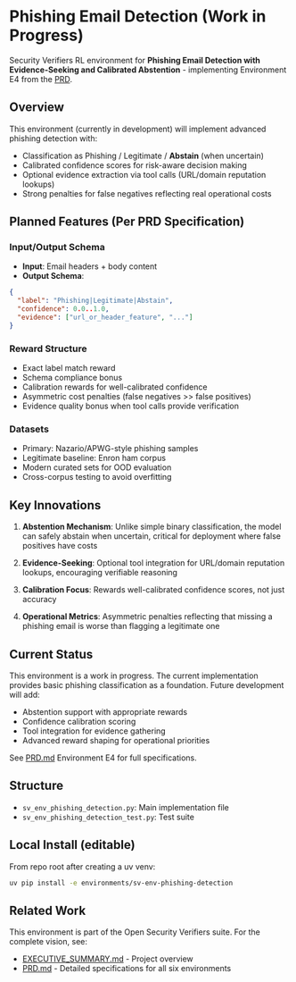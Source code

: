 # Phishing Email Detection (Work in Progress)

Security Verifiers RL environment for **Phishing Email Detection with Evidence-Seeking and Calibrated Abstention** - implementing Environment E4 from the [PRD](../../PRD.md).

## Overview

This environment (currently in development) will implement advanced phishing detection with:

- Classification as Phishing / Legitimate / **Abstain** (when uncertain)
- Calibrated confidence scores for risk-aware decision making
- Optional evidence extraction via tool calls (URL/domain reputation lookups)
- Strong penalties for false negatives reflecting real operational costs

## Planned Features (Per PRD Specification)

### Input/Output Schema

- **Input**: Email headers + body content
- **Output Schema**:

```json
{
  "label": "Phishing|Legitimate|Abstain",
  "confidence": 0.0..1.0,
  "evidence": ["url_or_header_feature", "..."]
}
```

### Reward Structure

- Exact label match reward
- Schema compliance bonus
- Calibration rewards for well-calibrated confidence
- Asymmetric cost penalties (false negatives >> false positives)
- Evidence quality bonus when tool calls provide verification

### Datasets

- Primary: Nazario/APWG-style phishing samples
- Legitimate baseline: Enron ham corpus
- Modern curated sets for OOD evaluation
- Cross-corpus testing to avoid overfitting

## Key Innovations

1. **Abstention Mechanism**: Unlike simple binary classification, the model can safely abstain when uncertain, critical for deployment where false positives have costs

2. **Evidence-Seeking**: Optional tool integration for URL/domain reputation lookups, encouraging verifiable reasoning

3. **Calibration Focus**: Rewards well-calibrated confidence scores, not just accuracy

4. **Operational Metrics**: Asymmetric penalties reflecting that missing a phishing email is worse than flagging a legitimate one

## Current Status

This environment is a work in progress. The current implementation provides basic phishing classification as a foundation. Future development will add:

- Abstention support with appropriate rewards
- Confidence calibration scoring
- Tool integration for evidence gathering
- Advanced reward shaping for operational priorities

See [PRD.md](../../PRD.md) Environment E4 for full specifications.

## Structure

- `sv_env_phishing_detection.py`: Main implementation file
- `sv_env_phishing_detection_test.py`: Test suite

## Local Install (editable)

From repo root after creating a uv venv:

```bash
uv pip install -e environments/sv-env-phishing-detection
```

## Related Work

This environment is part of the Open Security Verifiers suite. For the complete vision, see:

- [EXECUTIVE_SUMMARY.md](../../EXECUTIVE_SUMMARY.md) - Project overview
- [PRD.md](../../PRD.md) - Detailed specifications for all six environments
